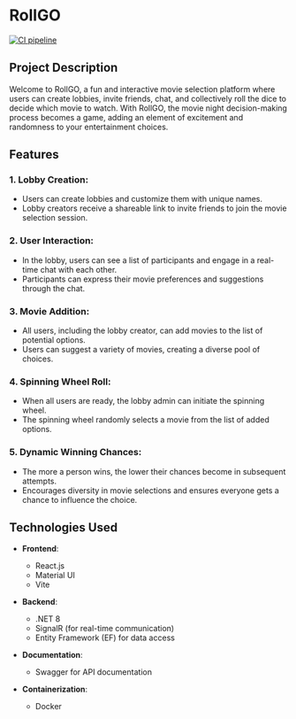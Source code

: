 # RollGO
[![CI pipeline](https://github.com/Coercivity/RollGO/actions/workflows/ci-pipeline.yml/badge.svg)](https://github.com/Coercivity/RollGO/actions/workflows/ci-pipeline.yml)

## Project Description
Welcome to RollGO, a fun and interactive movie selection platform where users can create lobbies, invite friends, chat, and collectively roll the dice to decide which movie to watch. With RollGO, the movie night decision-making process becomes a game, adding an element of excitement and randomness to your entertainment choices.

## Features
### 1. Lobby Creation:

- Users can create lobbies and customize them with unique names.
- Lobby creators receive a shareable link to invite friends to join the movie selection session.
### 2. User Interaction:

- In the lobby, users can see a list of participants and engage in a real-time chat with each other.
- Participants can express their movie preferences and suggestions through the chat.
### 3. Movie Addition:

- All users, including the lobby creator, can add movies to the list of potential options.
- Users can suggest a variety of movies, creating a diverse pool of choices.
### 4. Spinning Wheel Roll:

- When all users are ready, the lobby admin can initiate the spinning wheel.
- The spinning wheel randomly selects a movie from the list of added options.
### 5. Dynamic Winning Chances:

- The more a person wins, the lower their chances become in subsequent attempts.
- Encourages diversity in movie selections and ensures everyone gets a chance to influence the choice.

## Technologies Used
- **Frontend**:

   - React.js
   - Material UI
   - Vite
- **Backend**:

    - .NET 8
    - SignalR (for real-time communication)
    - Entity Framework (EF) for data access
- **Documentation**:

    - Swagger for API documentation
- **Containerization**:

    - Docker
